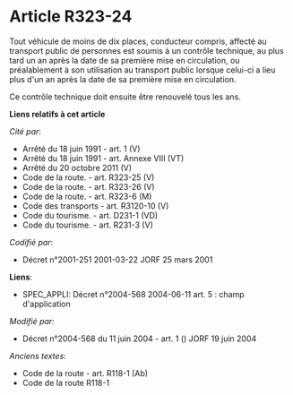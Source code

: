 # Article R323-24

Tout véhicule de moins de dix places, conducteur compris, affecté au transport public de personnes est soumis à un contrôle
technique, au plus tard un an après la date de sa première mise en circulation, ou préalablement à son utilisation au
transport public lorsque celui-ci a lieu plus d'un an après la date de sa première mise en circulation.

Ce contrôle technique doit ensuite être renouvelé tous les ans.

**Liens relatifs à cet article**

_Cité par_:

  - Arrêté du 18 juin 1991 - art. 1 (V)
  - Arrêté du 18 juin 1991 - art. Annexe VIII (VT)
  - Arrêté du 20 octobre 2011 (V)
  - Code de la route. - art. R323-25 (V)
  - Code de la route. - art. R323-26 (V)
  - Code de la route. - art. R323-6 (M)
  - Code des transports - art. R3120-10 (V)
  - Code du tourisme. - art. D231-1 (VD)
  - Code du tourisme. - art. R231-3 (V)

_Codifié par_:

  - Décret n°2001-251 2001-03-22 JORF 25 mars 2001

**Liens**:

  - SPEC_APPLI: Décret n°2004-568 2004-06-11 art. 5 : champ d'application

_Modifié par_:

  - Décret n°2004-568 du 11 juin 2004 - art. 1 () JORF 19 juin 2004

_Anciens textes_:

  - Code de la route - art. R118-1 (Ab)
  - Code de la route R118-1

